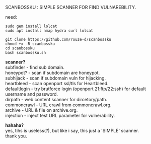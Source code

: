 SCANBOSSKU : SIMPLE SCANNER FOR FIND VULNAREBILITY.


need:
```
sudo gem install lolcat
sudo apt install nmap hydra curl lolcat

git clone https://github.com/rouze-d/scanbossku
chmod +x -R scanbossku
cd scanbossku
bash scanbossku.sh
```

**scanner?**<br>
subfinder - find sub domain.<br>
honeypot? - scan if subdomain are honeypot.<br>
subhijack - scan if subdomain vuln for hijacking.<br>
heartbleed - scan openport ssl/tls for Heartbleed.<br>
defaultlogin - try brutforce login (openport 21:ftp/22:ssh) for default username and password.<br>
dirpath - web content scanner for dircetory/path.<br>
commoncrawl - URL crawl from commoncrawl.org.<br>
archive - URL & file on archive.org.<br>
injection - inject test URL parameter for vulnerability.<br>


**hahaha?**<br>
yes, tihs is useless(?), but like i say, this just a 'SIMPLE' scanner.<br>
thank you.
